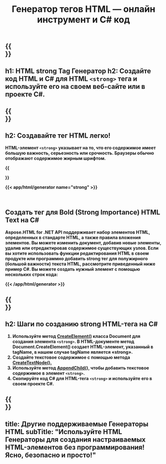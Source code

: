 ﻿---
translation: true
title: Генератор <strong> тегов HTML — онлайн инструмент и C# код
template: /templates/_template-generators-child.md
description: Генерируйте HTML strong Tag, просмотрите результат, скопируйте и используйте сгенерированный код HTML и C# на своем веб-сайте или проекте C#
url: /net/generators/strong/
platformtag: net
family: html
generator: HTML strong Tag Генератор
element: HTML strong tag
tag: strong
---

{{<section banner>}}
---
h1: HTML strong Tag Генератор
h2: Создайте код HTML и C# для HTML `<strong>` тега и используйте его на своем веб-сайте или в проекте C#.
---

{{<section overview>}}
---
h2: Создавайте тег HTML <strong> легко!
---

HTML-элемент `<strong>` указывает на то, что его содержимое имеет большую важность, серьезность или срочность. Браузеры обычно отображают содержимое жирным шрифтом.

{{<section plugin>}}

{{< app/html/generator name="strong" >}}

<br>
<h2> Создать тег для Bold (Strong Importance) HTML Text на C#</h2>

Aspose.HTML for .NET API поддерживает набор элементов HTML, определенных в стандарте HTML, а также правила вложения элементов. Вы можете изменить документ, добавив новые элементы, удалив или отредактировав содержимое существующих узлов. Если вы хотите использовать функции редактирования HTML в своем продукте или программно добавить strong тег для полужирного (большой важности) текста HTML, рассмотрите приведенный ниже пример C#. Вы можете создать нужный элемент с помощью нескольких строк кода:

{{< /app/html/generator >}}

{{<section steps>}}
---
h2: Шаги по созданию strong HTML-тега на C#
---

1. Используйте метод [CreateElement()](https://reference.aspose.com/html/net/aspose.html.dom/document/createelement/) класса Document для создания элемента `<strong>`. В HTML-документе метод Document.CreateElement() создает HTML-элемент, указанный в tagName, в нашем случае tagName является «strong».
2. Создайте текстовое содержимое с помощью метода [CreateTextNode().](https://reference.aspose.com/html/net/aspose.html.dom/document/createtextnode/)
3. Используйте метод [AppendChild(),](https://reference.aspose.com/html/net/aspose.html.dom/node/appendchild/) чтобы добавить текстовое содержимое в элемент `<strong>`.
4. Скопируйте код C# для HTML-тега `<strong>` и используйте его в своем проекте C#.

{{<section other-generators>}}
---
title: Другие поддерживаемые Генераторы HTML
subTitle: "Используйте HTML Генераторы для создания настраиваемых HTML-элементов без программирования! Ясно, безопасно и просто!"
---